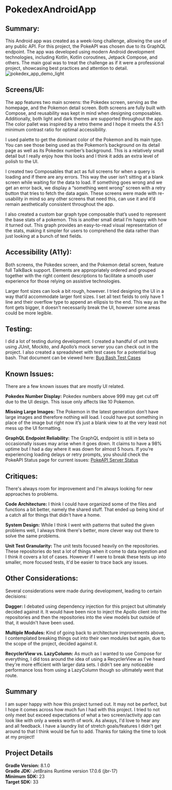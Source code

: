 # PokedexAndroidApp

## Summary:
This Android app was created as a week-long challenge, allowing the use of any public API. For this project, the PokeAPI was chosen due to its GraphQL endpoint. The app was developed using modern Android development technologies, including Kotlin, Kotlin coroutines, Jetpack Compose, and others. The main goal was to treat the challenge as if it were a professional project, showcasing best practices and attention to detail.
<br>
![pokedex_app_demo_light](https://github.com/Gdschaf/PokedexAndroidApp/assets/76528786/c2cd553d-5e24-4360-91a1-726c9bddc35a)

## Screens/UI:
The app features two main screens: the Pokedex screen, serving as the homepage, and the Pokemon detail screen. Both screens are fully built with Compose, and reusability was kept in mind when designing composables. Additionally, both light and dark themes are supported throughout the app. The color pallet was inspired by a retro theme and I hope it meets the 4.5:1 minimum contrast ratio for optimal accessibility.

I used palette to get the dominant color of the Pokemon and its main type. You can see those being used as the Pokemon’s background on its detail page as well as its Pokedex number’s background. This is a relatively small detail but I really enjoy how this looks and I think it adds an extra level of polish to the UI.

I created two Composables that act as full screens for when a query is loading and if there are any errors. This way the user isn’t sitting at a blank screen while waiting for the data to load. If something goes wrong and we get an error back, we display a “something went wrong” screen with a retry button that tries to fetch the data again. These screens were made with re-usability in mind so any other screens that need this, can use it and it’d remain aesthetically consistent throughout the app.

I also created a custom bar graph type composable that’s used to represent the base stats of a pokemon. This is another small detail I’m happy with how it turned out. This graph provides an easy-to-read visual representation of the stats, making it simpler for users to comprehend the data rather than just looking at a bunch of text fields.

## Accessibility (A11y):
Both screens, the Pokedex screen, and the Pokemon detail screen, feature full TalkBack support. Elements are appropriately ordered and grouped together with the right content descriptions to facilitate a smooth user experience for those relying on assistive technologies.

Larger font sizes can look a bit rough, however. I tried designing the UI in a way that’d accommodate larger font sizes. I set all text fields to only have 1 line and their overflow type to append an ellipsis to the end. This way as the font gets bigger, it doesn’t necessarily break the UI, however some areas could be more legible.

## Testing:
I did a lot of testing during development. I created a handful of unit tests using JUnit, Mockito, and Apollo’s mock server you can check out in the project. I also created a spreadsheet with test cases for a potential bug bash. That document can be viewed here:
[Bug Bash Test Cases](https://docs.google.com/spreadsheets/d/17q23UqSX26u6LsCewFgVi_28bHhbKhRfNkTDqcv4bmY/edit?usp=sharing)

## Known Issues:
There are a few known issues that are mostly UI related.

**Pokedex Number Display:** Pokedex numbers above 999 may get cut off due to the UI design. This issue only affects like 10 Pokemon.

**Missing Large Images:** The Pokemon in the latest generation don’t have large images and therefore nothing will load. I could have put something in place of the image but right now it’s just a blank view to at the very least not mess up the UI formatting.

**GraphQL Endpoint Reliability:** The GraphQL endpoint is still in beta so occasionally issues may arise when it goes down. It claims to have a 98% uptime but I had a day where it was down for almost 5 hours. If you’re experiencing loading delays or retry prompts, you should check the PokeAPI Status page for current issues:
[PokeAPI Server Status](https://pokeapi.statuspage.io/#)

## Critiques:
There's always room for improvement and I'm always looking for new approaches to problems. 

**Code Architecture:** I think I could have organized some of the files and functions a bit better, namely the shared stuff. That ended up being kind of a catch all for things that didn't have a home.

**System Design:** While I think I went with patterns that suited the given problems well, I always think there's better, more clever way out there to solve the same problems.

**Unit Test Granularity:** The unit tests focused heavily on the repositories. These repositories do test a lot of things when it come to data ingestion and I think it covers a lot of cases. However if I were to break these tests up into smaller, more focused tests, it'd be easier to trace back any issues.

## Other Considerations:
Several considerations were made during development, leading to certain decisions:

**Dagger:** I debated using dependency injection for this project but ultimately decided against it. It would have been nice to inject the Apollo client into the repositories and then the repositories into the view models but outside of that, it wouldn't have been used.

**Multiple Modules:** Kind of going back to architecture improvements above, I contemplated breaking things out into their own modules but again, due to the scope of the project, decided against it.

**RecyclerView vs. LazyColumn:** As much as I wanted to use Compose for everything, I did toss around the idea of using a RecyclerView as I've heard they're more efficient with larger data sets. I didn't see any noticeable performance loss from using a LazyColumn though so ultimately went that route.

## Summary

I am super happy with how this project turned out. It may not be perfect, but I hope it comes across how much fun I had with this project. I tried to not only meet but exceed expectations of what a two screen/activity app can look like with only a weeks worth of work. As always, I'd love to hear any and all feedback. I have a laundry list of stretch goals/features I didn't get around to that I think would be fun to add. Thanks for taking the time to look at my project!

## Project Details
**Gradle Version:** 8.1.0<br>
**Gradle JDK:** JetBrains Runtime version 17.0.6 (jbr-17)<br>
**Minimum SDK:** 23<br>
**Target SDK:** 33<br>